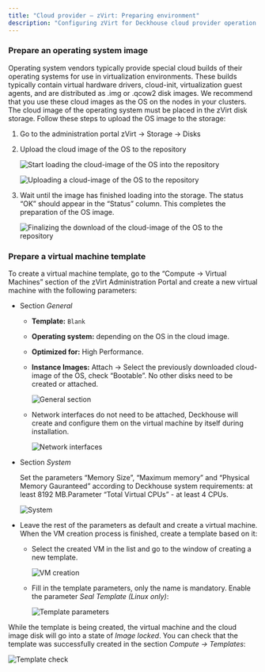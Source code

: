 ```yaml
---
title: "Cloud provider — zVirt: Preparing environment"
description: "Configuring zVirt for Deckhouse cloud provider operation."
---
```


<!-- AUTHOR! Don't forget to update getting started if necessary -->

### Prepare an operating system image

Operating system vendors typically provide special cloud builds of their operating systems for use in virtualization environments. These builds typically contain virtual hardware drivers, cloud-init, virtualization guest agents, and are distributed as .img or .qcow2 disk images. We recommend that you use these cloud images as the OS on the nodes in your clusters.
The cloud image of the operating system must be placed in the zVirt disk storage. Follow these steps to upload the OS image to the storage:

1. Go to the administration portal zVirt -> Storage -> Disks
2. Upload the cloud image of the OS to the repository

   ![ Start loading the cloud-image of the OS into the repository ](../../images/030-cloud-provider-zvirt/template/step_env_en_01.png)

   ![ Uploading a cloud-image of the OS to the repository ](../../images/030-cloud-provider-zvirt/template/step_env_en_02.png)

3. Wait until the image has finished loading into the storage. The status “OK” should appear in the “Status” column. This completes the preparation of the OS image.

   ![ Finalizing the download of the cloud-image of the OS to the repository ](../../images/030-cloud-provider-zvirt/template/step_env_en_03.png)

### Prepare a virtual machine template

To create a virtual machine template, go to the “Compute -> Virtual Machines” section of the zVirt Administration Portal and create a new virtual machine with the following parameters:

- Section _General_
  - **Template:** `Blank`
  - **Operating system:** depending on the OS in the cloud image.
  - **Optimized for:** High Performance.
  - **Instance Images:** Attach -> Select the previously downloaded cloud-image of the OS, check “Bootable”. No other disks need to be created or attached.

    ![ General section ](../../images/030-cloud-provider-zvirt/template/step_env_en_04.png)

  - Network interfaces do not need to be attached, Deckhouse will create and configure them on the virtual machine by itself during installation.

    ![ Network interfaces ](../../images/030-cloud-provider-zvirt/template/step_env_en_05.png)

- Section _System_

  Set the parameters “Memory Size”, “Maximum memory” and “Physical Memory Gauranteed” according to Deckhouse system requirements: at least 8192 MB.Parameter “Total Virtual CPUs” - at least 4 CPUs.

  ![ System ](../../images/030-cloud-provider-zvirt/template/step_env_en_06.png)

- Leave the rest of the parameters as default and create a virtual machine. When the VM creation process is finished, create a template based on it:

  - Select the created VM in the list and go to the window of creating a new template.

    ![ VM creation ](../../images/030-cloud-provider-zvirt/template/step_env_en_07.png)

  - Fill in the template parameters, only the name is mandatory. Enable the parameter _Seal Template (Linux only)_:

    ![ Template parameters ](../../images/030-cloud-provider-zvirt/template/step_env_en_08.png)

While the template is being created, the virtual machine and the cloud image disk will go into a state of _Image locked_. You can check that the template was successfully created in the section _Compute -> Templates_:

![ Template check ](../../images/030-cloud-provider-zvirt/template/step_env_en_09.png)

